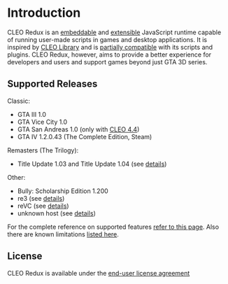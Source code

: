 # Introduction

CLEO Redux is an [embeddable](./embedding.md) and [extensible](./using-sdk.md) JavaScript runtime capable of running user-made scripts in games and desktop applications. It is inspired by [CLEO Library](https://cleo.li/) and is [partially compatible](./relation-to-cleo-library.md) with its scripts and plugins. CLEO Redux, however, aims to provide a better experience for developers and users and support games beyond just GTA 3D series.

## Supported Releases

Classic:

- GTA III 1.0
- GTA Vice City 1.0
- GTA San Andreas 1.0 (only with [CLEO 4.4](https://github.com/cleolibrary/CLEO4))
- GTA IV 1.2.0.43 (The Complete Edition, Steam)

Remasters (The Trilogy):

- Title Update 1.03 and Title Update 1.04 (see [details](./the-definitive-edition-faq.md))

Other:

- Bully: Scholarship Edition 1.200
- re3 (see [details](./troubleshooting.md#cleo-does-not-work-with-re3-or-revc))
- reVC (see [details](./troubleshooting.md#cleo-does-not-work-with-re3-or-revc))
- unknown host (see [details](./embedding.md))

For the complete reference on supported features [refer to this page](https://github.com/cleolibrary/CLEO-Redux/wiki/Feature-Support-Matrix). Also there are known limitations [listed here](unsupported.md).

## License

CLEO Redux is available under the [end-user license agreement](https://re.cleo.li/LICENSE.txt)
